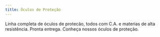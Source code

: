 ```yaml
---
title: Óculos de Proteção
---
```


Linha completa de óculos de protecão, todos com C.A. e materias de alta resistência. Pronta entrega. Conheça nossos óculos de proteção.